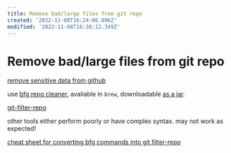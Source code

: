 ```yaml
---
title: Remove bad/large files from git repo
created: '2022-11-08T16:24:06.896Z'
modified: '2022-11-08T16:36:12.349Z'
---
```


# Remove bad/large files from git repo

[remove sensitive data from github](https://docs.github.com/en/authentication/keeping-your-account-and-data-secure/removing-sensitive-data-from-a-repository)

use [bfg repo cleaner](https://rtyley.github.io/bfg-repo-cleaner/), avaliable in `brew`, downloadable [as a jar](https://repo1.maven.org/maven2/com/madgag/bfg/1.14.0/bfg-1.14.0.jar).

[git-filter-repo](https://github.com/newren/git-filter-repo#solving-this-with-bfg-repo-cleaner)

other tools either perform poorly or have complex syntax. may not work as expected!

[cheat sheet for converting bfg commands into git filter-repo](https://github.com/newren/git-filter-repo/blob/main/Documentation/converting-from-bfg-repo-cleaner.md#cheat-sheet-conversion-of-examples-from-bfg)
